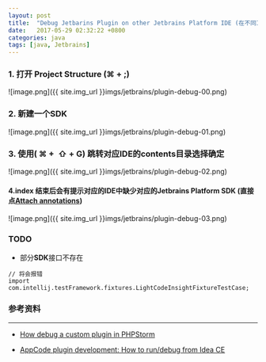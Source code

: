 ```yaml
---
layout: post
title:  "Debug Jetbarins Plugin on other Jetbrains Platform IDE (在不同IDE中Debug Jetbrains Plugin)"
date:   2017-05-29 02:32:22 +0800
categories: java
tags: [java, Jetbrains]
---
```


### 1.  打开 Project Structure (⌘ + ;)

![image.png]({{ site.img_url }}imgs/jetbrains/plugin-debug-00.png)

### 2. 新建一个SDK

![image.png]({{ site.img_url }}imgs/jetbrains/plugin-debug-01.png)

### 3. 使用( ⌘ +  ⇧ + G) 跳转对应IDE的contents目录选择确定

![image.png]({{ site.img_url }}imgs/jetbrains/plugin-debug-02.png)

#### 4.index 结束后会有提示对应的IDE中缺少对应的Jetbrains Platform SDK (直接点<u>Attach annotations</u>)
![image.png]({{ site.img_url }}imgs/jetbrains/plugin-debug-03.png)

### TODO
* 部分**SDK**接口不存在 
```hava
// 将会报错
import com.intellij.testFramework.fixtures.LightCodeInsightFixtureTestCase;  
```


### 参考资料
------
* [How debug a custom plugin in PHPStorm](https://intellij-support.jetbrains.com/hc/en-us/community/posts/206232149-How-debug-a-custom-plugin-in-PHPStorm)

* [AppCode plugin development: How to run/debug from Idea CE](https://intellij-support.jetbrains.com/hc/en-us/community/posts/205812589-AppCode-plugin-development-How-to-run-debug-from-Idea-CE)
